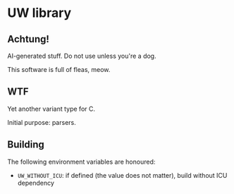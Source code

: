 # UW library

## Achtung!

AI-generated stuff. Do not use unless you're a dog.

This software is full of fleas, meow.

## WTF

Yet another variant type for C.

Initial purpose: parsers.

## Building

The following environment variables are honoured:

* `UW_WITHOUT_ICU`: if defined (the value does not matter), build without ICU dependency
